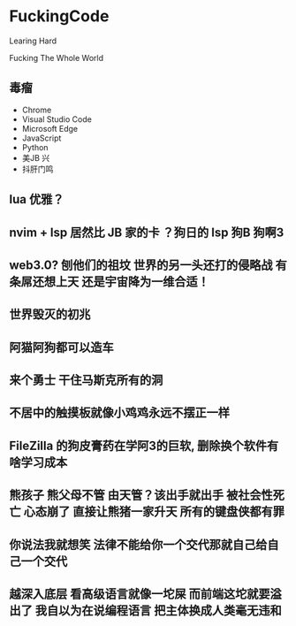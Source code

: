 # FuckingCode

Learing Hard


Fucking The Whole World

## 毒瘤
- Chrome
- Visual Studio Code
- Microsoft Edge
- JavaScript
- Python
- 美JB 兴
- 抖肝门鸣

## lua 优雅？
## nvim + lsp 居然比 JB 家的卡 ？狗日的 lsp 狗B 狗啊3
## web3.0? 刨他们的祖坟 世界的另一头还打的侵略战 有条屌还想上天 还是宇宙降为一维合适！
## 世界毁灭的初兆
## 阿猫阿狗都可以造车
## 来个勇士 干住马斯克所有的洞
## 不居中的触摸板就像小鸡鸡永远不摆正一样
## FileZilla 的狗皮膏药在学阿3的巨软, 删除换个软件有啥学习成本
## 熊孩子 熊父母不管 由天管？该出手就出手 被社会性死亡 心态崩了 直接让熊猪一家升天 所有的键盘侠都有罪
## 你说法我就想笑 法律不能给你一个交代那就自己给自己一个交代
## 越深入底层 看高级语言就像一坨屎 而前端这坨就要溢出了 我自以为在说编程语言 把主体换成人类毫无违和
